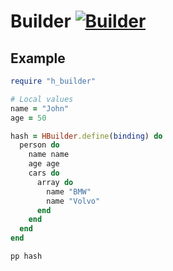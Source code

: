 # Builder [![Builder](https://github.com/oleander/builder/actions/workflows/main.yml/badge.svg)](https://github.com/oleander/builder/actions/workflows/main.yml)

## Example

``` ruby
require "h_builder"

# Local values
name = "John"
age = 50

hash = HBuilder.define(binding) do
  person do
    name name
    age age
    cars do
      array do
        name "BMW"
        name "Volvo"
      end
    end
  end
end

pp hash
```
